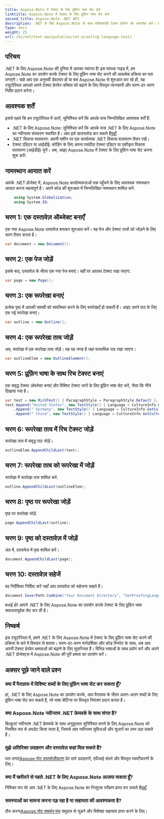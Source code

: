 ```yaml
---
title: Aspose.Note में टेक्स्ट के लिए प्रूफ़िंग भाषा सेट करें
linktitle: Aspose.Note में टेक्स्ट के लिए प्रूफ़िंग भाषा सेट करें
second_title: Aspose.Note .NET API
description: .NET के लिए Aspose.Note के साथ शक्तिशाली टेक्स्ट हेरफेर को अनलॉक करें। चरण-दर-चरण मार्गदर्शन के साथ सहजता से प्रूफ़िंग भाषा सेट करें। अभी अपने .NET प्रोजेक्ट्स को बेहतर बनाएं!
type: docs
weight: 25
url: /hi/net/text-manipulation/set-proofing-language-text/
---
```

## परिचय
.NET के लिए Aspose.Note की दुनिया में आपका स्वागत है! इस व्यापक गाइड में, हम Aspose.Note का उपयोग करके टेक्स्ट के लिए प्रूफ़िंग भाषा सेट करने की आकर्षक प्रक्रिया का पता लगाएंगे। चाहे आप एक अनुभवी डेवलपर हों या बस Aspose.Note से शुरुआत कर रहे हों, यह ट्यूटोरियल आपको अपने टेक्स्ट हेरफेर कौशल को बढ़ाने के लिए विस्तृत जानकारी और चरण-दर-चरण निर्देश प्रदान करेगा।
## आवश्यक शर्तें
इससे पहले कि हम ट्यूटोरियल में उतरें, सुनिश्चित करें कि आपके पास निम्नलिखित आवश्यक शर्तें हैं:
- .NET के लिए Aspose.Note: सुनिश्चित करें कि आपके पास .NET के लिए Aspose.Note का नवीनतम संस्करण स्थापित है। आप इसे डाउनलोड कर सकते हैं[यहाँ](https://releases.aspose.com/note/net/).
- .NET विकास वातावरण: अपनी मशीन पर एक कार्यात्मक .NET विकास वातावरण तैयार रखें।
- टेक्स्ट एडिटर या आईडीई: कोडिंग के लिए अपना पसंदीदा टेक्स्ट एडिटर या एकीकृत विकास वातावरण (आईडीई) चुनें।
अब, आइए Aspose.Note में टेक्स्ट के लिए प्रूफ़िंग भाषा सेट करना शुरू करें!
## नामस्थान आयात करें
आपके .NET प्रोजेक्ट में, Aspose.Note कार्यात्मकताओं तक पहुँचने के लिए आवश्यक नामस्थान आयात करना महत्वपूर्ण है। अपने कोड की शुरुआत में निम्नलिखित नामस्थान शामिल करें:
```csharp
    using System.Globalization;
    using System.IO;
```
## चरण 1: एक दस्तावेज़ ऑब्जेक्ट बनाएँ
एक नया Aspose.Note दस्तावेज़ बनाकर शुरुआत करें। यह पेज और टेक्स्ट तत्वों को जोड़ने के लिए चरण तैयार करता है।
```csharp
var document = new Document();
```
## चरण 2: एक पेज जोड़ें
इसके बाद, दस्तावेज़ के भीतर एक नया पेज बनाएं। यहीं पर आपका टेक्स्ट रखा जाएगा.
```csharp
var page = new Page();
```
## चरण 3: एक रूपरेखा बनाएं
प्रत्येक पृष्ठ में आपकी सामग्री को व्यवस्थित करने के लिए रूपरेखाएँ हो सकती हैं। आइए अपने पाठ के लिए एक नई रूपरेखा बनाएं।
```csharp
var outline = new Outline();
```
## चरण 4: एक रूपरेखा तत्व जोड़ें
अब, रूपरेखा में एक रूपरेखा तत्व जोड़ें। यह वह जगह है जहां वास्तविक पाठ रखा जाएगा।
```csharp
var outlineElem = new OutlineElement();
```
## चरण 5: प्रूफ़िंग भाषा के साथ रिच टेक्स्ट बनाएं
एक समृद्ध टेक्स्ट ऑब्जेक्ट बनाएं और विशिष्ट टेक्स्ट भागों के लिए प्रूफ़िंग भाषा सेट करें, जैसा कि नीचे दिखाया गया है।
```csharp
var text = new RichText() { ParagraphStyle = ParagraphStyle.Default };
text.Append("United States", new TextStyle() { Language = CultureInfo.GetCultureInfo("en-US") })
    .Append(" Germany", new TextStyle() { Language = CultureInfo.GetCultureInfo("de-DE") })
    .Append(" China", new TextStyle() { Language = CultureInfo.GetCultureInfo("zh-CN") });
```
## चरण 6: रूपरेखा तत्व में रिच टेक्स्ट जोड़ें
रूपरेखा तत्व में समृद्ध पाठ जोड़ें।
```csharp
outlineElem.AppendChildLast(text);
```
## चरण 7: रूपरेखा तत्व को रूपरेखा में जोड़ें
रूपरेखा में रूपरेखा तत्व शामिल करें.
```csharp
outline.AppendChildLast(outlineElem);
```
## चरण 8: पृष्ठ पर रूपरेखा जोड़ें
पृष्ठ पर रूपरेखा जोड़ें.
```csharp
page.AppendChildLast(outline);
```
## चरण 9: पृष्ठ को दस्तावेज़ में जोड़ें
अंत में, दस्तावेज़ में पृष्ठ शामिल करें।
```csharp
document.AppendChildLast(page);
```
## चरण 10: दस्तावेज़ सहेजें
वह निर्देशिका निर्दिष्ट करें जहाँ आप दस्तावेज़ को सहेजना चाहते हैं।
```csharp
document.Save(Path.Combine("Your Document Directory", "SetProofingLanguageForText.one"));
```
बधाई हो! आपने .NET के लिए Aspose.Note का उपयोग करके टेक्स्ट के लिए प्रूफ़िंग भाषा सफलतापूर्वक सेट कर ली है।
## निष्कर्ष
इस ट्यूटोरियल में, हमने .NET के लिए Aspose.Note में टेक्स्ट के लिए प्रूफ़िंग भाषा सेट करने की प्रक्रिया के बारे में विस्तार से बताया। चरण-दर-चरण मार्गदर्शिका और कोड स्निपेट के साथ, अब आप अपनी टेक्स्ट हेरफेर क्षमताओं को बढ़ाने के लिए सुसज्जित हैं। विभिन्न भाषाओं के साथ प्रयोग करें और अपने .NET प्रोजेक्ट्स में Aspose.Note की पूरी क्षमता का उपयोग करें।

## अक्सर पूछे जाने वाले प्रश्न
### क्या मैं पैराग्राफ में विशिष्ट शब्दों के लिए प्रूफ़िंग भाषा सेट कर सकता हूँ?
हां, .NET के लिए Aspose.Note का उपयोग करके, आप पैराग्राफ के भीतर अलग-अलग शब्दों के लिए प्रूफ़िंग भाषा सेट कर सकते हैं, जो भाषा सेटिंग्स पर विस्तृत नियंत्रण प्रदान करता है।
### क्या Aspose.Note नवीनतम .NET फ्रेमवर्क के साथ संगत है?
बिल्कुल! नवीनतम .NET फ्रेमवर्क के साथ अनुकूलता सुनिश्चित करने के लिए Aspose.Note को नियमित रूप से अपडेट किया जाता है, जिससे आप नवीनतम सुविधाओं और सुधारों का लाभ उठा सकते हैं।
### मुझे अतिरिक्त उदाहरण और दस्तावेज़ कहां मिल सकते हैं?
 पता लगाएं[Aspose.नोट दस्तावेज़ीकरण](https://reference.aspose.com/note/net/) ढेर सारे उदाहरणों, एपीआई संदर्भ और विस्तृत स्पष्टीकरणों के लिए।
### क्या मैं खरीदने से पहले .NET के लिए Aspose.Note आज़मा सकता हूँ?
 निश्चित रूप से! आप .NET के लिए Aspose.Note का निःशुल्क परीक्षण प्राप्त कर सकते हैं[यहाँ](https://releases.aspose.com/).
### समस्याओं का सामना करना पड़ रहा है या सहायता की आवश्यकता है?
 दौरा करना[Aspose.नोट समर्थन मंच](https://forum.aspose.com/c/note/28) समुदाय से जुड़ने और विशेषज्ञ सहायता प्राप्त करने के लिए।
